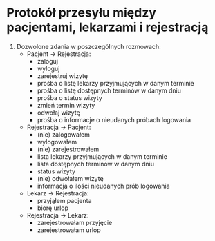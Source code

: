 Protokół przesyłu między pacjentami, lekarzami i rejestracją
=======
1. Dozwolone zdania w poszczególnych rozmowach:
    - Pacjent -> Rejestracja:
        * zaloguj
        * wyloguj
        * zarejestruj wizytę
        * prośba o listę lekarzy przyjmujących w danym terminie
        * prośba o listę dostępnych terminów w danym dniu
        * prośba o status wizyty
        * zmień termin wizyty
        * odwołaj wizytę
        * prośba o informacje o nieudanych próbach logowania
    - Rejestracja -> Pacjent:
        * (nie) zalogowałem
        * wylogowałem
        * (nie) zarejestrowałem
        * lista lekarzy przyjmujących w danym terminie
        * lista dostępnych terminów w danym dniu
        * status wizyty
        * (nie) odwołałem wizytę
        * informacja o ilości nieudanych prób logowania
    - Lekarz -> Rejestracja:
        * przyjąłem pacjenta
        * biorę urlop
    - Rejestracja -> Lekarz:
        * zarejestrowałam przyjęcie
        * zarejestrowałam urlop
